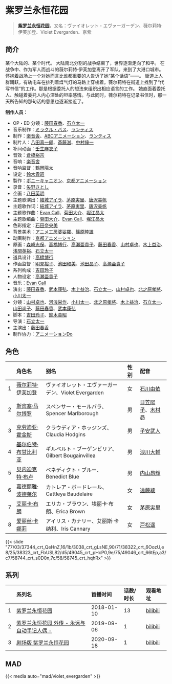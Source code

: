 # 紫罗兰永恒花园


> <u>**[紫罗兰永恒花园](https://bgm.tv/subject/183878)**</u>，又名：ヴァイオレット・エヴァーガーデン、薇尔莉特·伊芙加登、Violet Evergarden、京紫

## 简介

某个大陆的、某个时代。
大陆南北分割的战争结束了，世界逐渐走向了和平。
在战争中、作为军人而战斗的薇尔莉特·伊芙加登离开了军队，来到了大港口城市。怀抱着战场上一个对她而言比谁都重要的人告诉了她“某个话语”――。
街道上人群踊跃，有轨电车在排列着煤气灯的马路上穿梭着。薇尔莉特在街道上找到了“代写书信”的工作。那是根据委托人的想法来组织出相应语言的工作。
她直面着委托人、触碰着委托人内心深处的坦率感情。与此同时，薇尔莉特在记录书信时，那一天所告知的那句话的意思也逐渐接近了。

**制作人员：**
- OP・ED 分镜：[藤田春香](https://bgm.tv/person/1498)、[石立太一](https://bgm.tv/person/11258)
- 音乐制作：[ミラクル・バス](https://bgm.tv/person/29527)、[ランティス](https://bgm.tv/person/57)
- 制作：[楽音舎](https://bgm.tv/person/6132)、[ABCアニメーション](https://bgm.tv/person/28583)、[ランティス](https://bgm.tv/person/57)
- 制片人：[八田真一郎](https://bgm.tv/person/32620)、[斎藤滋](https://bgm.tv/person/2030)、[中村伸一](https://bgm.tv/person/12408)
- 补间动画：[壬生麻衣子](https://bgm.tv/person/35360)
- 音效：[倉橋裕宗](https://bgm.tv/person/21457)
- 音响：[楽音舎](https://bgm.tv/person/6132)
- 音响监督：[鶴岡陽太](https://bgm.tv/person/29)
- 设定：[鈴木貴昭](https://bgm.tv/person/13327)
- 製作：[ポニーキャニオン](https://bgm.tv/person/64)、[京都アニメーション](https://bgm.tv/person/2481)
- 录音：[矢野さとし](https://bgm.tv/person/3793)
- 企画：[八田英明](https://bgm.tv/person/32621)
- 主题歌演出：[結城アイラ](https://bgm.tv/person/5873)、[茅原実里](https://bgm.tv/person/4421)、[唐沢美帆](https://bgm.tv/person/11243)
- 主题歌作词：[結城アイラ](https://bgm.tv/person/5873)、[茅原実里](https://bgm.tv/person/4421)、[唐沢美帆](https://bgm.tv/person/11243)
- 主题歌作曲：[Evan Call](https://bgm.tv/person/10895)、[菊田大介](https://bgm.tv/person/7794)、[堀江晶太](https://bgm.tv/person/9254)
- 主题歌编曲：[菊田大介](https://bgm.tv/person/7794)、[Evan Call](https://bgm.tv/person/10895)、[堀江晶太](https://bgm.tv/person/9254)
- 色彩指定：[石田奈央美](https://bgm.tv/person/2033)
- 背景美术：[アニメ工房婆娑羅](https://bgm.tv/person/35237)、[篠原睦雄](https://bgm.tv/person/23748)
- 动画制作：[京都アニメーション](https://bgm.tv/person/2481)
- 原画：[森崎志保](https://bgm.tv/person/35359)、[高橋博行](https://bgm.tv/person/3414)、[高瀬亜貴子](https://bgm.tv/person/20737)、[藤田春香](https://bgm.tv/person/1498)、[山村卓也](https://bgm.tv/person/15808)、[木上益治](https://bgm.tv/person/2227)、[浅間英裕](https://bgm.tv/person/36834)、[石立太一](https://bgm.tv/person/11258)
- 道具设计：[高橋博行](https://bgm.tv/person/3414)
- 作画监督：[明見裕子](https://bgm.tv/person/27395)、[池田和美](https://bgm.tv/person/3173)、[池田晶子](https://bgm.tv/person/2032)、[高瀬亜貴子](https://bgm.tv/person/20737)
- 系列构成：[吉田玲子](https://bgm.tv/person/508)
- 人物设定：[高瀬亜貴子](https://bgm.tv/person/20737)
- 音乐：[Evan Call](https://bgm.tv/person/10895)
- 演出：[藤田春香](https://bgm.tv/person/1498)、[武本康弘](https://bgm.tv/person/669)、[木上益治](https://bgm.tv/person/2227)、[石立太一](https://bgm.tv/person/11258)、[山村卓也](https://bgm.tv/person/15808)、[北之原孝將](https://bgm.tv/person/12660)、[小川太一](https://bgm.tv/person/12657)
- 分镜：[山村卓也](https://bgm.tv/person/15808)、[河浪栄作](https://bgm.tv/person/12656)、[小川太一](https://bgm.tv/person/12657)、[北之原孝將](https://bgm.tv/person/12660)、[木上益治](https://bgm.tv/person/2227)、[石立太一](https://bgm.tv/person/11258)、[山田尚子](https://bgm.tv/person/3687)、[藤田春香](https://bgm.tv/person/1498)、[武本康弘](https://bgm.tv/person/669)
- 脚本：[吉田玲子](https://bgm.tv/person/508)、[鈴木貴昭](https://bgm.tv/person/13327)
- 导演：[石立太一](https://bgm.tv/person/11258)
- 主演出：[藤田春香](https://bgm.tv/person/1498)
- 制作协力：[アニメーションDo](https://bgm.tv/person/23265)

## 角色

|     |   角色名   |   别名  | 性别 |  配音  |
|:--- |:------  |:----      |:---  |:--   |
| 1 | [薇尔莉特·伊芙加登](https://bgm.tv/character/37344) | ヴァイオレット・エヴァーガーデン、Violet Evergarden | 女 | [石川由依](https://bgm.tv/person/5727) |
| 2 | [斯宾塞·马尔博罗](https://bgm.tv/character/3038) | スペンサー・モールバラ、Spencer Marlborough | 男 | [日笠陽子](https://bgm.tv/person/5119)、[木村昴](https://bgm.tv/person/6787) |
| 3 | [克劳迪亚·霍金斯](https://bgm.tv/character/38322) | クラウディア・ホッジンズ、Claudia Hodgins | 男 | [子安武人](https://bgm.tv/person/1096) |
| 4 | [基尔伯特·布甘比利亚](https://bgm.tv/character/38323) | ギルベルト・ブーゲンビリア、Gilbert Bougainvillea | 男 | [浪川大輔](https://bgm.tv/person/4254) |
| 5 | [贝内迪克特·布卢](https://bgm.tv/character/49045) | ベネディクト・ブルー、Benedict Blue | 男 | [内山昂輝](https://bgm.tv/person/5768) |
| 6 | [嘉德丽雅·波德莱尔](https://bgm.tv/character/49046) | カトレア・ボードレール、Cattleya Baudelaire | 女 | [遠藤綾](https://bgm.tv/person/4893) |
| 7 | [艾丽卡·布朗](https://bgm.tv/character/58744) | エリカ・ブラウン、埃丽卡·布朗、Erica Brown | 女 | [茅原実里](https://bgm.tv/person/4421) |
| 8 | [爱丽丝·卡娜莉](https://bgm.tv/character/58745) | アイリス・カナリー、艾丽斯·卡纳利、Iris Cannary | 女 | [戸松遥](https://bgm.tv/person/4856) |

{{< slide "77/03/37344_crt_QeHnZ,16/1b/3038_crt_gLsNE,90/71/38322_crt_6OozU,e8/25/38323_crt_FbUSl,82/d5/49045_crt_pHcP0,9e/75/49046_crt_66tEp,a3/c7/58744_crt_s0D0n,7c/58/58745_crt_hqhRx" >}}

## 系列

|     | 系列名                      | 首播时间       | 话数/时长 | 观看地址                                                       |
|:----|:-------------------------|:-----------|:------|:-----------------------------------------------------------|
| 1   |[紫罗兰永恒花园](https://bgm.tv/subject/183878)| 2018-01-10 | 13    | [bilibili](https://www.bilibili.com/bangumi/play/ep173286) |
| 2   |[紫罗兰永恒花园 外传 - 永远与自动手记人偶 -](https://bgm.tv/subject/280837)| 2019-09-06 | 1     | [bilibili](https://www.bilibili.com/bangumi/play/ss31779)  |
| 3   |[剧场版 紫罗兰永恒花园](https://bgm.tv/subject/242216)| 2020-09-18 | 1     | [bilibili](https://www.bilibili.com/bangumi/play/ss40028)  |

## MAD

{{< media auto="mad/violet_evergarden"  >}}

        
